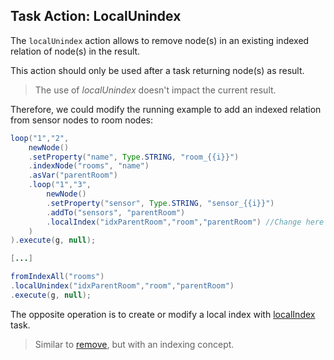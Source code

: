 ## Task Action: LocalUnindex

The `localUnindex` action allows to remove node(s) in an existing indexed relation of node(s) in the result.

This action should only be used after a task returning node(s) as result.

> The use of *localUnindex* doesn't impact the current result.

Therefore, we could modify the running example to add an indexed relation from sensor nodes to room nodes:

``` java
loop("1","2",
	newNode()
	.setProperty("name", Type.STRING, "room_{{i}}")
	.indexNode("rooms", "name")
	.asVar("parentRoom")
	.loop("1","3",
		newNode()
		.setProperty("sensor", Type.STRING, "sensor_{{i}}")
		.addTo("sensors", "parentRoom")
		.localIndex("idxParentRoom","room","parentRoom") //Change here !!!
	)
).execute(g, null);

[...]

fromIndexAll("rooms")
.localUnindex("idxParentRoom","room","parentRoom")
.execute(g, null);
```


The opposite operation is to create or modify a local index with [localIndex](localIndex.md) task.

> Similar to [remove](remove.md), but with an indexing concept.